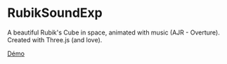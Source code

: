 # RubikSoundExp

A beautiful Rubik's Cube in space, animated with music (AJR - Overture). Created with Three.js (and love).

[Démo](https://sebouchu.github.io/SoundExperience)

